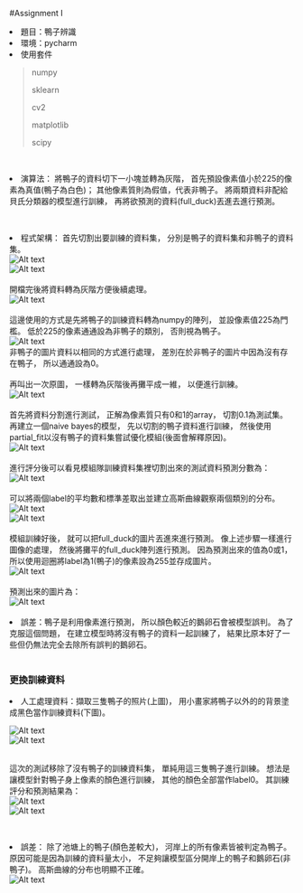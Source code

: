 #Assignment I
<li>題目：鴨子辨識</li>
<li>環境：pycharm</li>
<li>使用套件</li><p>

>numpy<p>
>sklearn<p>
>cv2<p>
>matplotlib<p>
>scipy<p>

<br><li>演算法：
將鴨子的資料切下一小塊並轉為灰階，
首先預設像素值小於225的像素為真值(鴨子為白色)；
其他像素質則為假值，代表非鴨子。
將兩類資料非配給貝氏分類器的模型進行訓練，
再將欲預測的資料(full_duck)丟進去進行預測。</li>

<br><li>程式架構：
首先切割出要訓練的資料集，
分別是鴨子的資料集和非鴨子的資料集。
<br>
![Alt text](https://i.imgur.com/9mNX6Dx.jpg)<br>
![Alt text](https://i.imgur.com/KBhvHCq.jpg)<br>
<br>
開檔完後將資料轉為灰階方便後續處理。<br>
![Alt text](https://i.imgur.com/hyRStMB.jpg)<br>
<br>
這邊使用的方式是先將鴨子的訓練資料轉為numpy的陣列，
並設像素值225為門檻。
低於225的像素通通設為非鴨子的類別，
否則視為鴨子。<br>
![Alt text](https://i.imgur.com/aQmsDYC.jpg)<br>
非鴨子的圖片資料以相同的方式進行處理，
差別在於非鴨子的圖片中因為沒有存在鴨子，
所以通通設為0。
<br><br>
再叫出一次原圖，
一樣轉為灰階後再攤平成一維，
以便進行訓練。<br>
![Alt text](https://i.imgur.com/5cTEW2I.jpg)<br>
<br>首先將資料分割進行測試，
正解為像素質只有0和1的array，
切割0.1為測試集。
再建立一個naive bayes的模型，
先以切割的鴨子資料進行訓練，
然後使用partial_fit以沒有鴨子的資料集嘗試優化模組(後面會解釋原因)。<br>
![Alt text](https://i.imgur.com/asTtb7q.jpg)<br>
<br>進行評分後可以看見模組隊訓練資料集裡切割出來的測試資料預測分數為：<br>
![Alt text](https://i.imgur.com/SMWTAuU.jpg)<br>
<br>可以將兩個label的平均數和標準差取出並建立高斯曲線觀察兩個類別的分布。
![Alt text](https://i.imgur.com/AamVkHg.jpg)<br>
![Alt text](https://i.imgur.com/XTsNYoW.jpg)<br>
<br>模組訓練好後，
就可以把full_duck的圖片丟進來進行預測。
像上述步驟一樣進行圖像的處理，
然後將攤平的full_duck陣列進行預測。
因為預測出來的值為0或1，
所以使用迴圈將label為1(鴨子)的像素設為255並存成圖片。<br>
![Alt text](https://i.imgur.com/zEdVAG5.jpg)<br>
<br>預測出來的圖片為：<br>
![Alt text](https://i.imgur.com/9xaoA4F.jpg)<br></li>
<br><li>誤差：鴨子是利用像素進行預測，
所以顏色較近的鵝卵石會被模型誤判。
為了克服這個問題，
在建立模型時將沒有鴨子的資料一起訓練了，
結果比原本好了一些但仍無法完全去除所有誤判的鵝卵石。</li><br>

<h3>更換訓練資料</h3>
<li>人工處理資料：擷取三隻鴨子的照片(上圖)，
用小畫家將鴨子以外的的背景塗成黑色當作訓練資料(下圖)。<br>

![Alt text](https://i.imgur.com/6IVna1H.jpg)<br>
![Alt text](https://i.imgur.com/ZNpuKaU.jpg)<br>

<br>這次的測試移除了沒有鴨子的訓練資料集，
單純用這三隻鴨子進行訓練。
想法是讓模型針對鴨子身上像素的顏色進行訓練，
其他的顏色全部當作label0。
其訓練評分和預測結果為：<br>
![Alt text](https://i.imgur.com/a32Omrv.jpg)<br>
![Alt text](https://i.imgur.com/wo4Ll6y.jpg)<br></li>

<br><li>誤差：
除了池塘上的鴨子(顏色差較大)，
河岸上的所有像素皆被判定為鴨子。
原因可能是因為訓練的資料量太小，
不足夠讓模型區分開岸上的鴨子和鵝卵石(非鴨子)。
高斯曲線的分布也明顯不正確。<br>
![Alt text](https://i.imgur.com/9FKiJLC.jpg)<br></li>
